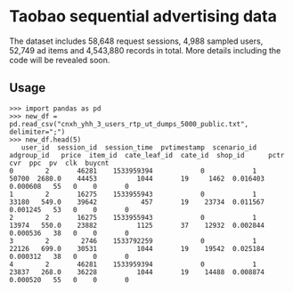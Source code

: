 # Taobao sequential advertising data

The dataset includes 58,648 request sessions, 4,988 sampled users, 52,749 ad items and 4,543,880 records in total. More details including the code will be revealed soon.  

## Usage

```
>>> import pandas as pd
>>> new_df = pd.read_csv("cnxh_yhh_3_users_rtp_ut_dumps_5000_public.txt", delimiter=";")
>>> new_df.head(5)
   user_id  session_id  session_time  pvtimestamp  scenario_id  adgroup_id   price  item_id  cate_leaf_id  cate_id  shop_id      pctr       cvr  ppc  pv  clk  buycnt
0        2       46281    1533959394            0            1       50700  2680.0    44453          1044       19     1462  0.016403  0.000608   55   0    0       0
1        2       16275    1533955943            0            1       33180   549.0    39642           457       19    23734  0.011567  0.001245   53   0    0       0
2        2       16275    1533955943            0            1       13974   550.0    23882          1125       37    12932  0.002844  0.000536   38   0    0       0
3        2        2746    1533792259            0            1       22126   699.0    30531          1044       19    19542  0.025184  0.000312   38   0    0       0
4        2       46281    1533959394            0            1       23837   268.0    36228          1044       19    14488  0.008874  0.000520   55   0    0       0
```
